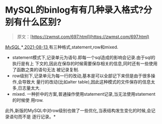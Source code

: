 <!--yml
category: 未分类
date: 0001-01-01 00:00:00
-->

# MySQL的binlog有有几种录入格式?分别有什么区别?

> 原文：[https://zwmst.com/697.html](https://zwmst.com/697.html)

   [ *MySQL* ](https://zwmst.com/mysql)*[ <time datetime="2021-08-14T07:55:59+08:00"> 2021-08-13 </time> ](https://zwmst.com/697.html)  有三种格式,statement,row和mixed.

*   statement模式下,记录单元为语句.即每一个sql造成的影响会记录.由于sql的执行是有上 下文的,因此在保存的时候需要保存相关的信息,同时还有一些使用了函数之类的语句无法 被记录复制.
*   row级别下,记录单元为每一行的改动,基本是可以全部记下来但是由于很多操作,会导致大 量行的改动(比如alter table),因此这种模式的文件保存的信息太多,日志量太大.
*   mixed. 一种折中的方案,普通操作使用statement记录,当无法使用statement的时候使 用row.

此外,新版的MySQL中对row级别也做了一些优化,当表结构发生变化的时候,会记录语句而不是 逐行记录。*